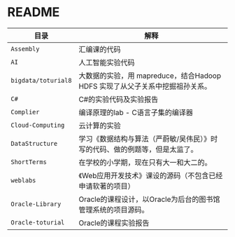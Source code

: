# README

| 目录                | 解释                                                         |
| ------------------- | ------------------------------------------------------------ |
| `Assembly`          | 汇编课的代码                                                 |
| `AI`                | 人工智能实验代码                                             |
| `bigdata/toturial8` | 大数据的实验，用 mapreduce，结合Hadoop HDFS 实现了从父子关系中挖掘祖孙关系。 |
| `C#`                | C#的实验代码及实验报告                                       |
| `Complier`          | 编译原理的lab - C语言子集的编译器                            |
| `Cloud-Computing`   | 云计算的实验                                                 |
| `DataStructure`     | 学习《数据结构与算法（严蔚敏/吴伟民）》时写的代码、做的例题等，但是太监了。 |
| `ShortTerms`        | 在学校的小学期，现在只有大一和大二的。                       |
| `weblabs`           | 《Web应用开发技术》课设的源码（不包含已经申请软著的项目）    |
| `Oracle-Library`    | Oracle的课程设计，以Oracle为后台的图书馆管理系统的项目源码。 |
| `Oracle-toturial`   | Oracle的课程实验报告                                         |


